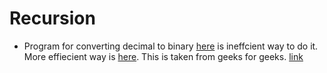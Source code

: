 # Recursion

- Program for converting decimal to binary [here](../exercises/deci_to_bin.c) is ineffcient way to do it. More effiecient way is [here](../testing/deci_to_bin_gfg.c). This is taken from geeks for geeks. [link](https://www.geeksforgeeks.org/program-decimal-binary-conversion/)

